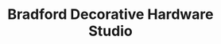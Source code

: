 ---
title: "Bradford Decorative Hardware Studio"
url: /vancouver/bradford-decorative-hardware-studio/
shop: Raumausstattung
---